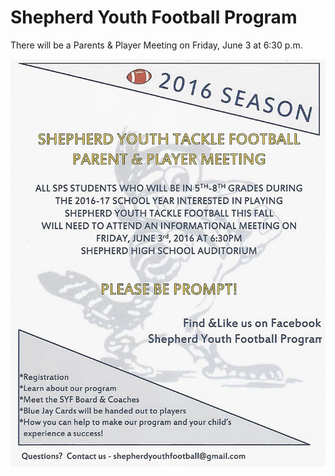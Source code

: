 # Shepherd Youth Football Program

There will be a Parents & Player Meeting on Friday, June 3 at 6:30 p.m.

![](parentsmeeting.jpg)

